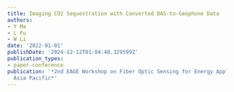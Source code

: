 ```yaml
---
title: Imaging CO2 Sequestration with Converted DAS-to-Geophone Data
authors:
- Y Ma
- L Fu
- W Li
date: '2022-01-01'
publishDate: '2024-12-12T01:04:48.329599Z'
publication_types:
- paper-conference
publication: '*2nd EAGE Workshop on Fiber Optic Sensing for Energy Applications in
  Asia Pacific*'
---
```

